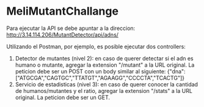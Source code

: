 # MeliMutantChallange

Para ejecutar la API se debe apuntar a la direccion: http://3.14.114.206/MutantDetector/api/adns/

Utilizando el Postman, por ejemplo, es posible ejecutar dos controllers:
1) Detector de mutantes (nivel 2): en caso de querer detectar si el adn es humano o mutante, agregar la extension "/mutant" a la URL original. La peticion debe ser un POST con un body similar al siguiente:
  {"dna":["ATGCGA","CAGTGC","TTATGT","AGAAGG","CCCCTA","TCACTG"]}
2) Servicio de estadisticas (nivel 3): en caso de querer conocer la cantidad de humanos/mutantes y el ratio, agregar la extension "/stats" a la URL original. La peticion debe ser un GET.
